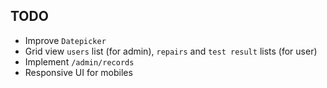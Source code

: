 ## TODO

- Improve `Datepicker`
- Grid view `users` list (for admin), `repairs` and `test result` lists (for user)
- Implement `/admin/records`
- Responsive UI for mobiles

